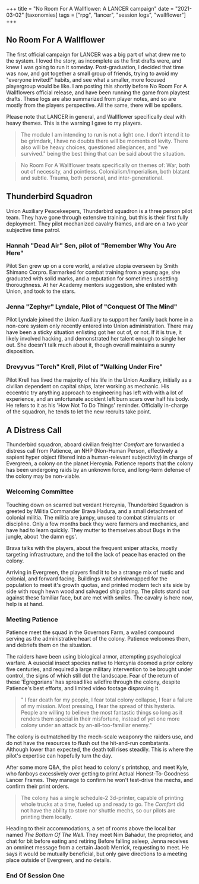 +++
title = "No Room For A Wallflower: A LANCER campaign"
date = "2021-03-02"
[taxonomies]
tags = ["rpg", "lancer", "session logs", "wallflower"]
+++

## No Room For A Wallflower
The first official campaign for LANCER was a big part of what drew me to the system. I loved the story, as incomplete as the first drafts were, and knew I was going to run it someday. Post-graduation, I decided that time was now, and got together a small group of friends, trying to avoid my "everyone invited!" habits, and see what a smaller, more focused playergroup would be like. I am posting this shortly before No Room For A Wallflowers official release, and have been running the game from playtest drafts. 
These logs are also summarized from player notes, and so are mostly from the players perspective.
All the same, there will be spoilers.

Please note that LANCER in general, and Wallflower specifically deal with heavy themes. This is the warning I gave to my players.

> The module I am intending to run is not a light one. I don't intend it to be grimdark, I have no doubts there will be moments of levity. There also will be heavy choices, questioned allegiances, and "we survived." being the best thing that can be said about the situation.

> No Room For A Wallflower treats specifically on themes of:
> War, both out of necessity, and pointless.
> Colonialism/Imperialism, both blatant and subtle.
> Trauma, both personal, and inter-generational.


## Thunderbird Squadron
Union Auxiliary Peacekeepers, Thunderbird squadron is a three person pilot team. They have gone through extensive training, but this is their first fully deployment. They pilot mechanized cavalry frames, and are on a two year subjective time patrol.

### Hannah "Dead Air" Sen, pilot of "Remember Why You Are Here"
Pilot Sen grew up on a core world, a relative utopia overseen by Smith Shimano Corpro.
Earmarked for combat training from a young age, she graduated with solid marks,
and a reputation for sometimes unsettling thoroughness.
At her Academy mentors suggestion, she enlisted with Union, and took to the stars.

### Jenna "Zephyr" Lyndale, Pilot of "Conquest Of The Mind"
Pilot Lyndale joined the Union Auxiliary to support her family back home in a
non-core system only recently entered into Union administration.
There may have been a sticky situation enlisting got her out of, or not. 
If it is true, it likely involved hacking, and demonstrated her talent enough to single her out.
She doesn't talk much about it, though overall maintains a sunny disposition.

### Drevyvus "Torch" Krell, Pilot of "Walking Under Fire"
Pilot Krell has lived the majority of his life in the Union Auxiliary, initially as a civilian dependent on capital ships, later working as mechanic.
His eccentric try anything approach to engineering has left with with a lot of experience, and an unfortunate accident left burn scars over half his body.
He refers to it as his 'How Not To Do Things' reminder. Officially in-charge of the squadron, he tends to let the new recruits take point.

## A Distress Call
Thunderbird squadron, aboard civilian freighter *Comfort* are forwarded a distress call from Patience, an NHP (Non-Human Person, effectively a sapient hyper object filtered into a human-relevant subjectivity) in charge of Evergreen, a colony on the planet Hercynia. Patience reports that the colony has been undergoing raids by an unknown force,
and long-term defense of the colony may be non-viable.

### Welcoming Committee
Touching down on scarred but verdant Hercynia, Thunderbird Squadron is greeted by Militia Commander Brava Hadura, and a small detachment of colonial militia. 
The militia are jumpy, unused to combat stimulants or discipline. Only a few months back they were farmers and mechanics, and have had to learn quickly.
They mutter to themselves about Bugs in the jungle, about 'the damn egs'.

Brava talks with the players, about the frequent sniper attacks, mostly targeting infrastructure, and the toll the lack of peace has enacted on the colony.

Arriving in Evergreen, the players find it to be a strange mix of rustic and colonial, and forward facing. Buildings wait shrinkwrapped for the population to meet it's growth quotas, and printed modern tech sits side by side with rough hewn wood and salvaged ship plating. The pilots stand out against these familiar face, but are met with smiles. The cavalry is here now, help is at hand.


### Meeting Patience
Patience meet the squad in the Governors Farm, a walled compound serving as the administrative heart of the colony. Patience welcomes them, and debriefs them on the situation. 

The raiders have been using biological armor, attempting psychological warfare. A eusocial insect species native to Hercynia doomed a prior colony five centuries, and required a large military intervention to be brought under control, the signs of which still dot the landscape. Fear of the return of these 'Egregorians' has spread like wildfire through the colony, despite Patience's best efforts, and limited video footage disproving it.

> " I fear death for my people, I fear total colony collapse, I fear a failure of my mission. Most pressing, I fear the spread of this hysteria. People are willing to believe the most fantastic things so long as it renders them special in their misfortune, instead of yet one more colony under an attack by an-all-too-familiar enemy."

The colony is outmatched by the mech-scale weaponry the raiders use, and do not have the resources to flush out the hit-and-run combatants. Although lower than expected,
the death toll rises steadily. This is where the pilot's expertise can hopefully turn the day. 

After some more Q&A, the pilot head to colony's printshop, and meet Kyle, who fanboys excessively over getting to print Actual Honest-To-Goodness Lancer Frames. They manage to confirm he won't test-drive the mechs, and confirm their print orders.

> The colony has a single schedule-2 3d-printer, capable of printing whole trucks at a time, fueled up and ready to go. The *Comfort* did not have the ability to store nor shuttle mechs, so our pilots are printing them locally.

Heading to their accommodations, a set of rooms above the local bar named *The Bottom Of The Well*. They meet Nim Bahadur, the proprietor, and chat for bit before eating and retiring
Before falling asleep, Jenna receives an omninet message from a certain Jacob Merrick, requesting to meet. He says it would be mutually beneficial, but only gave directions to a meeting place outside of Evergreen, and no details.

### End Of Session One